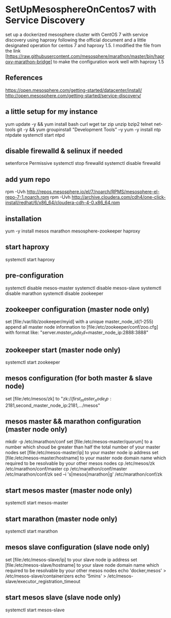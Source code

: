 # SetUpMesosphereOnCentos7 with Service Discovery
set up a dockerized mesosphere cluster with CentOS 7 with service discovery using haproxy following the official document and a little designated operation for centos 7 and haproxy 1.5. I modified the file from the link [https://raw.githubusercontent.com/mesosphere/marathon/master/bin/haproxy-marathon-bridge] to make the configuration work well with haproxy 1.5

## References
https://open.mesosphere.com/getting-started/datacenter/install/
http://open.mesosphere.com/getting-started/service-discovery/

## a little setup for my instance 
yum update -y && yum install bash curl wget tar zip unzip bzip2 telnet net-tools git -y && yum groupinstall "Development Tools" –y
yum -y install ntp ntpdate
systemctl start ntpd

## disable firewalld & selinux if needed
setenforce Permissive
systemctl stop firewalld
systemctl disable firewalld

## add yum repo
rpm -Uvh http://repos.mesosphere.io/el/7/noarch/RPMS/mesosphere-el-repo-7-1.noarch.rpm
rpm -Uvh http://archive.cloudera.com/cdh4/one-click-install/redhat/6/x86_64/cloudera-cdh-4-0.x86_64.rpm

## installation 
yum -y install mesos marathon mesosphere-zookeeper haproxy

## start haproxy
systemctl start haproxy

## pre-configuration
systemctl disable mesos-master
systemctl disable mesos-slave
systemctl disable marathon
systemctl disable zookeeper

## zookeeper configuration (master node only)
set [file:/var/lib/zookeeper/myid] with a unique master_node_id(1-255)
append all master node information to [file:/etc/zookeeper/conf/zoo.cfg] with format like: "server.$master_node_id=$master_node_ip:2888:3888"

## zookeeper start (master node only)
systemctl start zookeeper

## mesos configuration (for both master & slave node)
set [file:/etc/mesos/zk] to  "zk://$first_master_node_ip:2181,$second_master_node_ip:2181,.../mesos" 

## mesos master && marathon configuration (master node only)
mkdir -p /etc/marathon/conf
set [file:/etc/mesos-master/quorum] to a number which shoud be greater than half the total number of your master nodes 
set [file:/etc/mesos-master/ip] to your master node ip address
set [file:/etc/mesos-master/hostname] to your master node domain name which required to be resolvable by your other mesos nodes
cp /etc/mesos/zk /etc/marathon/conf/master
cp /etc/marathon/conf/master /etc/marathon/conf/zk
sed –i 's|mesos|marathon|g' /etc/marathon/conf/zk

## start mesos master (master node only)
systemctl start mesos-master

## start marathon (master node only)
systemctl start marathon

## mesos slave configuration (slave node only)
set [file:/etc/mesos-slave/ip] to your slave node ip address
set [file:/etc/mesos-slave/hostname] to your slave node domain name which required to be resolvable by your other mesos nodes
echo 'docker,mesos' > /etc/mesos-slave/containerizers
echo '5mins' > /etc/mesos-slave/executor_registration_timeout

## start mesos slave (slave node only)
systemctl start mesos-slave


